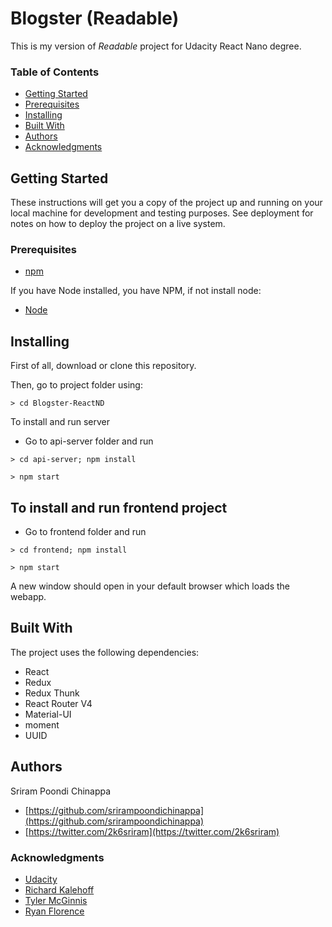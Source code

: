 # Blogster (Readable)
This is my version of *Readable* project for Udacity React Nano degree.

### Table of Contents
* [Getting Started](#getting-started)
* [Prerequisites](#prerequisites)
* [Installing](#installing)
* [Built With](#built-with)
* [Authors](#authors)
* [Acknowledgments](#acknowledgments)

## Getting Started
These instructions will get you a copy of the project up and running on your local machine for development and testing purposes. See deployment for notes on how to deploy the project on a live system.

### Prerequisites
* [npm](https://www.npmjs.com/)

If you have Node installed, you have NPM, if not install node:

* [Node](https://nodejs.org/en/)


## Installing

First of all, download or clone this repository.

Then, go to project folder using:

```
> cd Blogster-ReactND
```

To install and run server

- Go to api-server folder and run

```
> cd api-server; npm install
```

```
> npm start
```

## To install and run frontend project

- Go to frontend folder and run

```
> cd frontend; npm install
```

```
> npm start
```

A new window should open in your default browser which loads the webapp.

## Built With

The project uses the following dependencies:

* React
* Redux
* Redux Thunk
* React Router V4
* Material-UI
* moment
* UUID

## Authors

Sriram Poondi Chinappa
* [https://github.com/srirampoondichinappa](https://github.com/srirampoondichinappa)
* [https://twitter.com/2k6sriram](https://twitter.com/2k6sriram)

### Acknowledgments
* [Udacity](https://www.udacity.com/)
* [Richard Kalehoff](richardkalehoff@gmail.com)
* [Tyler McGinnis](https://twitter.com/tylermcginnis33)
* [Ryan Florence](https://twitter.com/ryanflorence)
